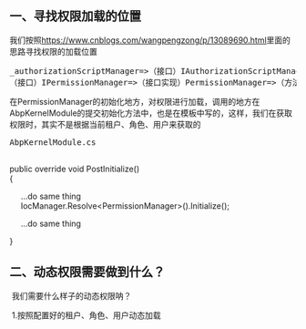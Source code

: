 <h2>一、寻找权限加载的位置</h2>
<p>我们按照<a href="https://www.cnblogs.com/wangpengzong/p/13089690.html">https://www.cnblogs.com/wangpengzong/p/13089690.html</a>里面的思路寻找权限的加载位置</p>
<div class="cnblogs_code">
<pre>_authorizationScriptManager=&gt;（接口）IAuthorizationScriptManager=&gt;（接口实现）AuthorizationScriptManager=&gt;（方法）GetScriptAsync=&gt;（调用）_permissionManager.GetAllPermissions=&gt;<br />（接口）IPermissionManager=&gt;（接口实现）PermissionManager=&gt;（方法）GetAllPermissions=&gt;（初始化）Initialize</pre>
</div>
<p>在PermissionManager的初始化地方，对权限进行加载，调用的地方在AbpKernelModule的提交初始化方法中，也是在模板中写的，这样，我们在获取权限时，其实不是根据当前租户、角色、用户来获取的</p>
<div class="cnblogs_code">
<pre>AbpKernelModule.cs<br /><br /></pre>
<p>public override void PostInitialize()<br />        {</p>
<p>&nbsp; &nbsp; &nbsp;...do same thing<br />&nbsp; &nbsp; &nbsp;IocManager.Resolve&lt;PermissionManager&gt;().Initialize();&nbsp;&nbsp;</p>
<p>&nbsp; &nbsp; &nbsp;...do same thing</p>
<p>        }</p>

</div>
<h2>二、动态权限需要做到什么？</h2>
<p>&nbsp;我们需要什么样子的动态权限呐？</p>
<p>&nbsp;1.按照配置好的租户、角色、用户动态加载</p>